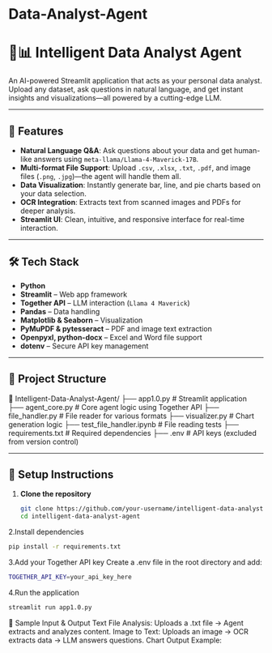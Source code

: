 # Data-Analyst-Agent

# 🧠📊 Intelligent Data Analyst Agent

An AI-powered Streamlit application that acts as your personal data analyst. Upload any dataset, ask questions in natural language, and get instant insights and visualizations—all powered by a cutting-edge LLM.

---

## 🚀 Features

- **Natural Language Q&A**: Ask questions about your data and get human-like answers using `meta-llama/Llama-4-Maverick-17B`.
- **Multi-format File Support**: Upload `.csv`, `.xlsx`, `.txt`, `.pdf`, and image files (`.png`, `.jpg`)—the agent will handle them all.
- **Data Visualization**: Instantly generate bar, line, and pie charts based on your data selection.
- **OCR Integration**: Extracts text from scanned images and PDFs for deeper analysis.
- **Streamlit UI**: Clean, intuitive, and responsive interface for real-time interaction.

---

## 🛠️ Tech Stack

- **Python**
- **Streamlit** – Web app framework
- **Together API** – LLM interaction (`Llama 4 Maverick`)
- **Pandas** – Data handling
- **Matplotlib & Seaborn** – Visualization
- **PyMuPDF & pytesseract** – PDF and image text extraction
- **Openpyxl, python-docx** – Excel and Word file support
- **dotenv** – Secure API key management

---

## 📂 Project Structure

📁 Intelligent-Data-Analyst-Agent/
├── app1.0.py # Streamlit application
├── agent_core.py # Core agent logic using Together API
├── file_handler.py # File reader for various formats
├── visualizer.py # Chart generation logic
├── test_file_handler.ipynb # File reading tests
├── requirements.txt # Required dependencies
├── .env # API keys (excluded from version control)


---

## 🔧 Setup Instructions

1. **Clone the repository**  
   ```bash
   git clone https://github.com/your-username/intelligent-data-analyst-agent.git
   cd intelligent-data-analyst-agent
   ```

2.Install dependencies
```bash
pip install -r requirements.txt
```

3.Add your Together API key
Create a .env file in the root directory and add:
```bash
TOGETHER_API_KEY=your_api_key_here
```

4.Run the application
```bash
streamlit run app1.0.py
```

🧪 Sample Input & Output
Text File Analysis: Uploads a .txt file → Agent extracts and analyzes content.
Image to Text: Uploads an image → OCR extracts data → LLM answers questions.
Chart Output Example:
